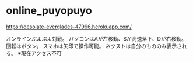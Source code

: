 # online_puyopuyo
https://desolate-everglades-47996.herokuapp.com/

オンラインぷよぷよ対戦。
パソコンはAが左移動、Sが高速落下、Dが右移動。回転はボタン。
スマホは矢印で操作可能。
ネクストは自分のもののみ表示される。
※現在アクセス不可

